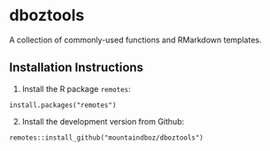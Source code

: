 
# dboztools

<!-- badges: start -->
<!-- badges: end -->

A collection of commonly-used functions and RMarkdown templates.

## Installation Instructions

1. Install the R package `remotes`:

```
install.packages("remotes")
```

2. Install the development version from Github:

```
remotes::install_github("mountaindboz/dboztools")
```

